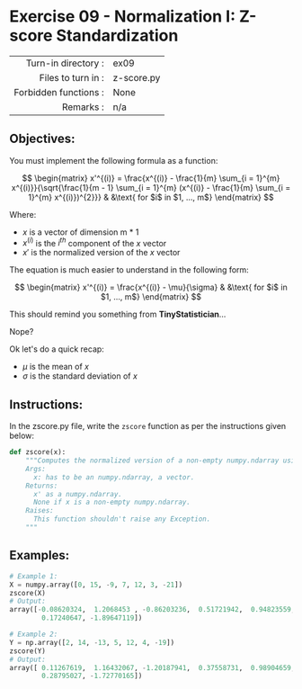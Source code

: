 # Exercise 09 - Normalization I: Z-score Standardization

|                         |                    |
| -----------------------:| ------------------ |
|   Turn-in directory :   |  ex09              |
|   Files to turn in :    |  z-score.py        |
|   Forbidden functions : |  None              |
|   Remarks :             |  n/a               |

## Objectives:
You must implement the following formula as a function:  

$$
\begin{matrix}
 x'^{(i)} = \frac{x^{(i)} - \frac{1}{m} \sum_{i = 1}^{m} x^{(i)}}{\sqrt{\frac{1}{m - 1} \sum_{i = 1}^{m} (x^{(i)} - \frac{1}{m} \sum_{i = 1}^{m} x^{(i)})^{2}}} & &\text{ for $i$ in $1, ..., m$} 
\end{matrix}
$$

Where:  
- $x$ is a vector of dimension m * 1
- $x^{(i)}$ is the $i^{th}$ component of the $x$ vector
- $x'$ is the normalized version of the $x$ vector

The equation is much easier to understand in the following form:

$$
\begin{matrix}
x'^{(i)} = \frac{x^{(i)} - \mu}{\sigma} & &\text{ for $i$ in $1, ..., m$}
\end{matrix}
$$

This should remind you something from **TinyStatistician**...

Nope?  

Ok let's do a quick recap: 
- $\mu$ is the mean of $x$
- $\sigma$ is the standard deviation of $x$


## Instructions:
In the zscore.py file, write the `zscore` function as per the instructions given below:
```python
def zscore(x):
    """Computes the normalized version of a non-empty numpy.ndarray using the z-score standardization.
    Args:
      x: has to be an numpy.ndarray, a vector.
    Returns:
      x' as a numpy.ndarray. 
      None if x is a non-empty numpy.ndarray.
    Raises:
      This function shouldn't raise any Exception.
    """
```

## Examples:
```python
# Example 1:
X = numpy.array([0, 15, -9, 7, 12, 3, -21])
zscore(X)
# Output:
array([-0.08620324,  1.2068453 , -0.86203236,  0.51721942,  0.94823559,
        0.17240647, -1.89647119])

# Example 2:
Y = np.array([2, 14, -13, 5, 12, 4, -19])
zscore(Y)
# Output:
array([ 0.11267619,  1.16432067, -1.20187941,  0.37558731,  0.98904659,
        0.28795027, -1.72770165])
```
